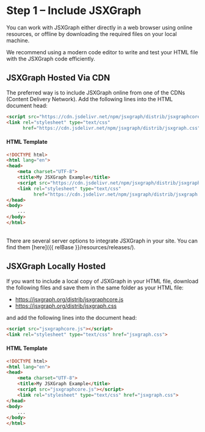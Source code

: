 # Step 1 – Include JSXGraph

You can work with JSXGraph either directly in a web browser using online resources, or offline by downloading the required files on your local machine. 

We recommend using a modern code editor to write and test your HTML file with the JSXGraph code efficiently.

## JSXGraph Hosted Via CDN

The preferred way is to include JSXGraph online from one of the CDNs (Content Delivery Network).
Add the following lines into the HTML document head:

```html
<script src="https://cdn.jsdelivr.net/npm/jsxgraph/distrib/jsxgraphcore.js"></script>
<link rel="stylesheet" type="text/css" 
      href="https://cdn.jsdelivr.net/npm/jsxgraph/distrib/jsxgraph.css">
```

#### HTML Template

```html
<!DOCTYPE html>
<html lang="en">
<head>
    <meta charset="UTF-8">
    <title>My JSXGraph Example</title>
    <script src="https://cdn.jsdelivr.net/npm/jsxgraph/distrib/jsxgraphcore.js"></script>
    <link rel="stylesheet" type="text/css"
          href="https://cdn.jsdelivr.net/npm/jsxgraph/distrib/jsxgraph.css">
</head>
<body>
    ...
</body>
</html>
```

<br>
There are several server options to integrate JSXGraph in your site. You can find them [here]({{ relBase }}/resources/releases/).

## JSXGraph Locally Hosted

If you want to include a local copy of JSXGraph in your HTML file, download the following files and save them in the same folder as your HTML file:

- <https://jsxgraph.org/distrib/jsxgraphcore.js>
- <https://jsxgraph.org/distrib/jsxgraph.css>

and add the following lines into the document head:

```html
<script src="jsxgraphcore.js"></script>
<link rel="stylesheet" type="text/css" href="jsxgraph.css">
```

#### HTML Template

```html
<!DOCTYPE html>
<html lang="en">
<head>
    <meta charset="UTF-8">
    <title>My JSXGraph Example</title>
    <script src="jsxgraphcore.js"></script>
    <link rel="stylesheet" type="text/css" href="jsxgraph.css">
</head>
<body>
    ...
</body>
</html>
```